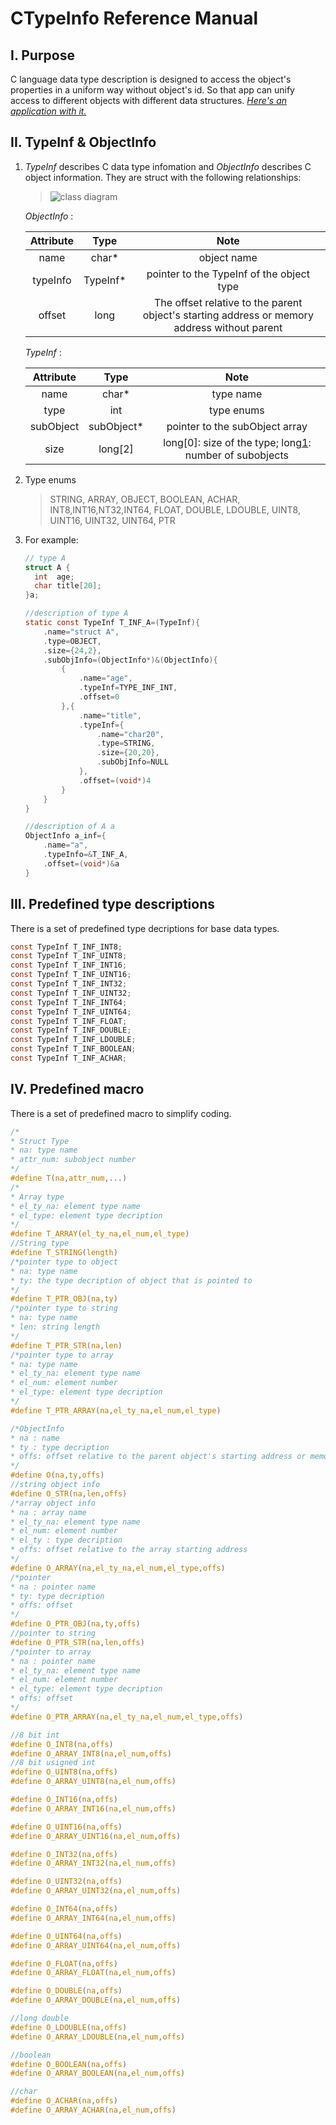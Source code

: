 # **CTypeInfo Reference Manual** 
## I. Purpose
C language data type description is designed to access the object's properties in a uniform way without object's id. So that app can unify access to different objects with different data structures. *[Here's an application with it.][1]*
## II. TypeInf & ObjectInfo
   1. *TypeInf* describes C data type infomation and *ObjectInfo* describes C object information. They are struct with the following relationships:
      > ![class diagram](https://raw.github.com/riverstoneworks/CTypeInfo/master/doc/TypeInf_ObjectInfo.svg?sanitize=true)
       
      *ObjectInfo* :
   
      Attribute |Type|Note
      :--:|:--:|:--:
      name | char* | object name 
      typeInfo | TypeInf* | pointer to the TypeInf of the object type
      offset | long | The offset relative to the parent object's starting address or memory address without parent

      *TypeInf* :

      Attribute |Type|Note
      :--:|:--:|:--:
      name | char* | type name 
      type | int | type enums 
      subObject | subObject* | pointer to the subObject array 
      size | long[2] | long[0]: size of the type; long[1]: number of subobjects
   2. Type enums
      > STRING,	ARRAY,	OBJECT,	BOOLEAN, ACHAR,	INT8,INT16,NT32,INT64,	FLOAT,	DOUBLE,	LDOUBLE,	UINT8,	UINT16,	UINT32,	UINT64,	PTR
   3. For example:
      ```C
      // type A
      struct A {
		int  age;
		char title[20];
      }a;

      //description of type A
	  static const TypeInf T_INF_A=(TypeInf){
		  .name="struct A",
		  .type=OBJECT,
		  .size={24,2},
		  .subObjInfo=(ObjectInfo*)&(ObjectInfo){
			  {
				  .name="age",
				  .typeInf=TYPE_INF_INT,
				  .offset=0
			  },{
				  .name="title",
				  .typeInf={
					  .name="char20",
					  .type=STRING,
					  .size={20,20},
					  .subObjInfo=NULL
				  },
				  .offset=(void*)4
			  }
		  }
	  }

      //description of A a
	  ObjectInfo a_inf={
		  .name="a",
		  .typeInfo=&T_INF_A,
		  .offset=(void*)&a
	  }
	  ```

## III. Predefined type descriptions
There is a set of predefined type decriptions for base data types.
```C
const TypeInf T_INF_INT8;
const TypeInf T_INF_UINT8;
const TypeInf T_INF_INT16;
const TypeInf T_INF_UINT16;
const TypeInf T_INF_INT32;
const TypeInf T_INF_UINT32;
const TypeInf T_INF_INT64;
const TypeInf T_INF_UINT64;
const TypeInf T_INF_FLOAT;
const TypeInf T_INF_DOUBLE;
const TypeInf T_INF_LDOUBLE;
const TypeInf T_INF_BOOLEAN;
const TypeInf T_INF_ACHAR;
```
## IV. Predefined macro
There is a set of predefined macro to simplify coding.
```C
/*
* Struct Type
* na: type name
* attr_num: subobject number
*/
#define	T(na,attr_num,...)
/*
* Array type
* el_ty_na: element type name 
* el_type: element type decription
*/
#define T_ARRAY(el_ty_na,el_num,el_type)
//String type
#define T_STRING(length)
/*pointer type to object
* na: type name
* ty: the type decription of object that is pointed to
*/
#define	T_PTR_OBJ(na,ty)
/*pointer type to string
* na: type name
* len: string length
*/
#define	T_PTR_STR(na,len) 
/*pointer type to array
* na: type name
* el_ty_na: element type name
* el_num: element number
* el_type: element type decription
*/
#define	T_PTR_ARRAY(na,el_ty_na,el_num,el_type)

/*ObjectInfo
* na : name 
* ty : type decription
* offs: offset relative to the parent object's starting address or memory address without parent
*/
#define O(na,ty,offs)
//string object info
#define O_STR(na,len,offs)
/*array object info
* na : array name 
* el_ty_na: element type name
* el_num: element number
* el_ty : type decription
* offs: offset relative to the array starting address
*/
#define O_ARRAY(na,el_ty_na,el_num,el_type,offs)
/*pointer
* na : pointer name 
* ty: type decription
* offs: offset
*/
#define O_PTR_OBJ(na,ty,offs)
//pointer to string
#define O_PTR_STR(na,len,offs) 
/*pointer to array
* na : pointer name 
* el_ty_na: element type name
* el_num: element number
* el_type: element type decription
* offs: offset
*/
#define O_PTR_ARRAY(na,el_ty_na,el_num,el_type,offs)

//8 bit int
#define O_INT8(na,offs)
#define O_ARRAY_INT8(na,el_num,offs)
//8 bit usigned int
#define O_UINT8(na,offs)
#define O_ARRAY_UINT8(na,el_num,offs)

#define O_INT16(na,offs)
#define O_ARRAY_INT16(na,el_num,offs)

#define O_UINT16(na,offs) 
#define O_ARRAY_UINT16(na,el_num,offs)

#define O_INT32(na,offs)
#define O_ARRAY_INT32(na,el_num,offs)

#define O_UINT32(na,offs) 
#define O_ARRAY_UINT32(na,el_num,offs)

#define O_INT64(na,offs) 
#define O_ARRAY_INT64(na,el_num,offs) 

#define O_UINT64(na,offs)
#define O_ARRAY_UINT64(na,el_num,offs)

#define O_FLOAT(na,offs)
#define O_ARRAY_FLOAT(na,el_num,offs)

#define O_DOUBLE(na,offs) 
#define O_ARRAY_DOUBLE(na,el_num,offs)

//long double
#define O_LDOUBLE(na,offs)
#define O_ARRAY_LDOUBLE(na,el_num,offs)

//boolean
#define O_BOOLEAN(na,offs)
#define O_ARRAY_BOOLEAN(na,el_num,offs)

//char
#define O_ACHAR(na,offs)
#define O_ARRAY_ACHAR(na,el_num,offs)
```
[1]:https://github.com/riverstoneworks/JsonCObject
